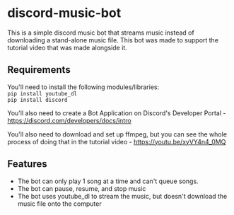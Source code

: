 # discord-music-bot

This is a simple discord music bot that streams music instead of downloading a stand-alone music file. This bot was made to support the tutorial video that was made alongside it.   



## Requirements
You'll need to install the following modules/libraries:  
```pip install youtube_dl```  
```pip install discord```  

You'll also need to create a Bot Application on Discord's Developer Portal - https://discord.com/developers/docs/intro  

You'll also need to download and set up ffmpeg, but you can see the whole process of doing that in the tutorial video - https://youtu.be/xyVY4n4_0MQ

## Features
- The bot can only play 1 song at a time and can't queue songs.
- The bot can pause, resume, and stop music
- The bot uses youtube_dl to stream the music, but doesn't download the music file onto the computer
